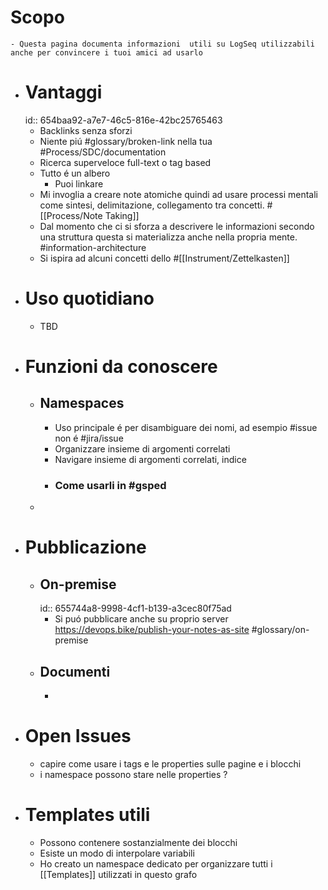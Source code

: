 # Scopo
	- Questa pagina documenta informazioni  utili su LogSeq utilizzabili anche per convincere i tuoi amici ad usarlo
- # Vantaggi
  id:: 654baa92-a7e7-46c5-816e-42bc25765463
	- Backlinks senza sforzi
	- Niente piú #glossary/broken-link nella tua #Process/SDC/documentation
	- Ricerca superveloce full-text o tag based
	- Tutto é un albero
		- Puoi linkare
	- Mi invoglia a creare note atomiche quindi ad usare processi mentali come sintesi, delimitazione, collegamento tra concetti. #[[Process/Note Taking]]
	- Dal momento che ci si sforza a descrivere le informazioni secondo una struttura questa si materializza anche nella propria mente. #information-architecture
	- Si ispira ad alcuni concetti dello #[[Instrument/Zettelkasten]]
- # Uso quotidiano
	- TBD
- # Funzioni da conoscere
	- ## Namespaces
		- Uso principale é per disambiguare dei nomi, ad esempio #issue non é #jira/issue
		- Organizzare insieme di argomenti correlati
		- Navigare insieme di argomenti correlati, indice
		- ### Come usarli in #gsped
	-
- # Pubblicazione
	- ## On-premise
	  id:: 655744a8-9998-4cf1-b139-a3cec80f75ad
		- Si puó pubblicare anche su proprio server https://devops.bike/publish-your-notes-as-site #glossary/on-premise
	- ## Documenti
		-
- # Open Issues
	- capire come usare i tags e le properties sulle pagine e i blocchi
	- i namespace possono stare nelle properties ?
- # Templates utili
	- Possono contenere sostanzialmente dei blocchi
	- Esiste un modo di interpolare variabili
	- Ho creato un namespace dedicato per organizzare tutti i [[Templates]] utilizzati in questo grafo